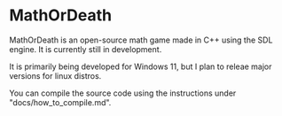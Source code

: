 # MathOrDeath

MathOrDeath is an open-source math game made in C++ using the SDL engine.
It is currently still in development.

It is primarily being developed for Windows 11, but I plan to releae major
versions for linux distros.

You can compile the source code using the instructions under
"docs/how_to_compile.md".
